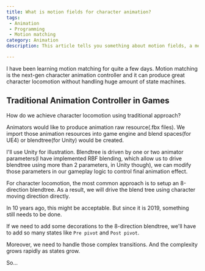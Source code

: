 ```yaml
---
title: What is motion fields for character animation? 
tags: 
 - Animation
 - Programming
 - Motion matching
category: Animation
description: This article tells you something about motion fields, a method for motion matching. 

---
```


I have been learning motion matching for quite a few days. Motion matching is the next-gen character animation controller and it can produce great character locomotion without handling huge amount of state machines. 

## Traditional Animation Controller in Games

How do we achieve character locomotion using traditional approach? 

Animators would like to produce animation raw resource(.fbx files). We import those animation resources into game engine and blend spaces(for UE4) or blendtree(for Unity) would be created. 

I'll use Unity for illustration. Blendtree is driven by one or two animator parameters(I have implemented RBF blending, which allow us to drive blendtree using more than 2 parameters, in Unity though), we can modify those parameters in our gameplay logic to control final animation effect. 

For character locomotion, the most common approach is to setup an 8-direction blendtree. As a result, we will drive the blend tree using character moving direction directly. 

In 10 years ago, this might be acceptable. But since it is 2019, something still needs to be done. 

If we need to add some decorations to the 8-direction blendtree, we'll have to add so many states like `Pre pivot` and `Post pivot`. 

Moreover, we need to handle those complex transitions. And the complexity grows rapidly as states grow. 

So... 

